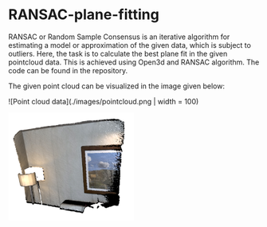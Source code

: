 # RANSAC-plane-fitting

RANSAC or Random Sample Consensus is an iterative algorithm for estimating a model or approximation of the given data, which is subject to outliers.
Here, the task is to calculate the best plane fit in the given pointcloud data. This is achieved using Open3d and RANSAC algorithm. The code can be found in the repository.

The given point cloud can be visualized in the image given below:

![Point cloud data](./images/pointcloud.png | width = 100)

<img src="./images/pointcloud.png" width=50% height=50%>

